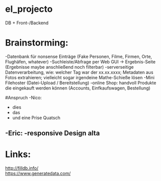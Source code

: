 # el_projecto
DB + Front-/Backend


# Brainstorming:
-Datenbank für nonsense Einträge (Fake Personen, Filme, Firmen, Orte, Flughäfen, whatever)
  -Suchleiste/Abfrage per Web GUI -> Ergebnis-Seite (Ergebnisse maybe anschließend noch filterbar)
-serverseitige Datenverarbeitung, wie: welcher Tag war der xx.xx.xxxx; Metadaten aus Fotos extrahieren; vielleicht sogar irgendeine Mathe-Schieße lösen
-Mini Filehoster (Datei-Upload / Bereitstellung)
-online Shop: handvoll Produkte die eingekauft werden können (Accounts, Einfkaufswagen, Bestellung)


#Anspruch
-Nico:
  - dies
  - das
  - und eine Prise Quatsch

-Eric:
  -responsive Design alta
  -



# Links:
http://filldb.info/  
https://www.generatedata.com/
